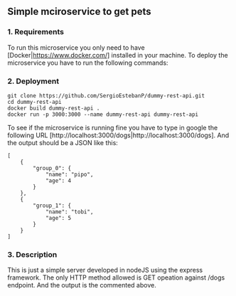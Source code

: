## Simple mciroservice to get pets

### 1. Requirements

To run this microservice you only need to have [Docker|https://www.docker.com/] installed in your machine. To deploy the microservice you have to run the following commands:

### 2. Deployment
```
git clone https://github.com/SergioEstebanP/dummy-rest-api.git
cd dummy-rest-api
docker build dummy-rest-api .
docker run -p 3000:3000 --name dummy-rest-api dummy-rest-api
```

To see if the microservice is running fine you have to type in google the following URL [http://localhost:3000/dogs|http://localhost:3000/dogs]. And the output should be a JSON like this:
```
[
    {
        "group_0": {
            "name": "pipo",
            "age": 4
        }
    },
    {
        "group_1": {
            "name": "tobi",
            "age": 5
        }
    }
]
```

### 3. Description

This is just a simple server developed in nodeJS using the express framework. The only HTTP method allowed is GET opeation against /dogs endpoint. And the output is the commented above. 